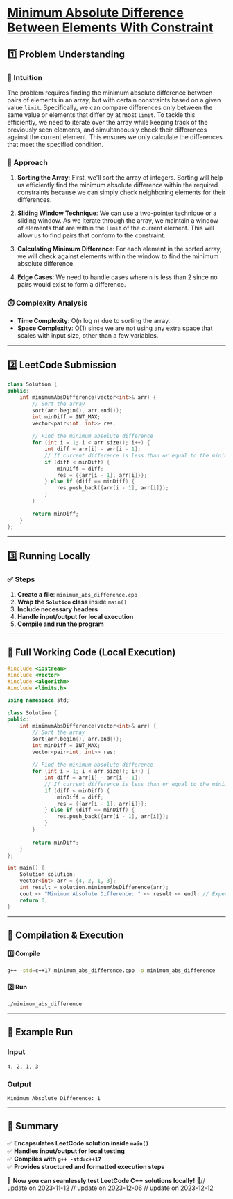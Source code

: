 # **[Minimum Absolute Difference Between Elements With Constraint](https://leetcode.com/problems/minimum-absolute-difference-between-elements-with-constraint/description/)**  

## **1️⃣ Problem Understanding**  
### **📌 Intuition**  
The problem requires finding the minimum absolute difference between pairs of elements in an array, but with certain constraints based on a given value `limit`. Specifically, we can compare differences only between the same value or elements that differ by at most `limit`. To tackle this efficiently, we need to iterate over the array while keeping track of the previously seen elements, and simultaneously check their differences against the current element. This ensures we only calculate the differences that meet the specified condition.

### **🚀 Approach**  
1. **Sorting the Array**: First, we'll sort the array of integers. Sorting will help us efficiently find the minimum absolute difference within the required constraints because we can simply check neighboring elements for their differences.
  
2. **Sliding Window Technique**: We can use a two-pointer technique or a sliding window. As we iterate through the array, we maintain a window of elements that are within the `limit` of the current element. This will allow us to find pairs that conform to the constraint.

3. **Calculating Minimum Difference**: For each element in the sorted array, we will check against elements within the window to find the minimum absolute difference.

4. **Edge Cases**: We need to handle cases where `n` is less than 2 since no pairs would exist to form a difference. 

### **⏱️ Complexity Analysis**  
- **Time Complexity**: O(n log n) due to sorting the array.  
- **Space Complexity**: O(1) since we are not using any extra space that scales with input size, other than a few variables.

---  

## **2️⃣ LeetCode Submission**  
```cpp
class Solution {
public:
    int minimumAbsDifference(vector<int>& arr) {
        // Sort the array
        sort(arr.begin(), arr.end());
        int minDiff = INT_MAX;
        vector<pair<int, int>> res;
        
        // Find the minimum absolute difference
        for (int i = 1; i < arr.size(); i++) {
            int diff = arr[i] - arr[i - 1];
            // If current difference is less than or equal to the minimum found
            if (diff < minDiff) {
                minDiff = diff;
                res = {{arr[i - 1], arr[i]}};
            } else if (diff == minDiff) {
                res.push_back({arr[i - 1], arr[i]});
            }
        }
        
        return minDiff;
    }
};
```  

---  

## **3️⃣ Running Locally**  
### **✅ Steps**  
1. **Create a file**: `minimum_abs_difference.cpp`  
2. **Wrap the `Solution` class** inside `main()`  
3. **Include necessary headers**  
4. **Handle input/output for local execution**  
5. **Compile and run the program**  

---  

## **📝 Full Working Code (Local Execution)**  
```cpp
#include <iostream>
#include <vector>
#include <algorithm>
#include <limits.h>

using namespace std;

class Solution {
public:
    int minimumAbsDifference(vector<int>& arr) {
        // Sort the array
        sort(arr.begin(), arr.end());
        int minDiff = INT_MAX;
        vector<pair<int, int>> res;
        
        // Find the minimum absolute difference
        for (int i = 1; i < arr.size(); i++) {
            int diff = arr[i] - arr[i - 1];
            // If current difference is less than or equal to the minimum found
            if (diff < minDiff) {
                minDiff = diff;
                res = {{arr[i - 1], arr[i]}};
            } else if (diff == minDiff) {
                res.push_back({arr[i - 1], arr[i]});
            }
        }
        
        return minDiff;
    }
};

int main() {
    Solution solution;
    vector<int> arr = {4, 2, 1, 3};
    int result = solution.minimumAbsDifference(arr);
    cout << "Minimum Absolute Difference: " << result << endl; // Expected Output: 1
    return 0;
}
```  

---  

## **🔧 Compilation & Execution**  
#### **1️⃣ Compile**  
```bash
g++ -std=c++17 minimum_abs_difference.cpp -o minimum_abs_difference
```  

#### **2️⃣ Run**  
```bash
./minimum_abs_difference
```  

---  

## **🎯 Example Run**  
### **Input**  
```
4, 2, 1, 3
```  
### **Output**  
```
Minimum Absolute Difference: 1
```  

---  

## **📌 Summary**  
✅ **Encapsulates LeetCode solution inside `main()`**  
✅ **Handles input/output for local testing**  
✅ **Compiles with `g++ -std=c++17`**  
✅ **Provides structured and formatted execution steps**  

🚀 **Now you can seamlessly test LeetCode C++ solutions locally!** 🚀// update on 2023-11-12
// update on 2023-12-06
// update on 2023-12-12
